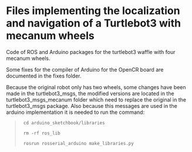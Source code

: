 # Files implementing the localization and navigation of a Turtlebot3 with mecanum wheels

Code of ROS and Arduino packages for the turtlebot3 waffle with four mecanum wheels.

Some fixes for the compiler of Arduino for the OpenCR board are documented in the fixes folder.

Because the original robot only has two wheels, some changes have been made in the turtlebot3_msgs, the modified versions are located in the turtlebot3_msgs_mecanum folder which need to replace the original in the turtlebot3_msgs package. Also because this messages are used in the arduino implementation it is needed to run the command:

><code>  cd arduino_sketchbook/libraries</code> 
>
><code>	rm -rf ros_lib </code> 
>
><code>	rosrun rosserial_arduino make_libraries.py </code> 
